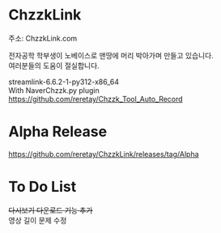 # ChzzkLink

주소: ChzzkLink.com

전자공학 학부생이 노베이스로 맨땅에 머리 박아가며 만들고 있습니다.<br>
여러분들의 도움이 절실합니다.

streamlink-6.6.2-1-py312-x86_64 <br>
With  NaverChzzk.py plugin <br>
https://github.com/reretay/Chzzk_Tool_Auto_Record

# Alpha Release
https://github.com/reretay/ChzzkLink/releases/tag/Alpha

# To Do List
<del>다시보기 다운로드 기능 추가</del> <br> 
영상 길이 문제 수정 <br>
